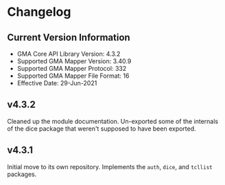 # Changelog
## Current Version Information
 * GMA Core API Library Version: 4.3.2		<!-- @@##@@ -->
 * Supported GMA Mapper Version: 3.40.9		<!-- @@##@@ -->
 * Supported GMA Mapper Protocol: 332		<!-- @@##@@ -->
 * Supported GMA Mapper File Format: 16		<!-- @@##@@ -->
 * Effective Date: 29-Jun-2021			<!-- @@##@@ -->

## v4.3.2
Cleaned up the module documentation. Un-exported some of the internals of the dice package
that weren't supposed to have been exported.

## v4.3.1
Initial move to its own repository. Implements the `auth`, `dice`, and `tcllist` packages.
